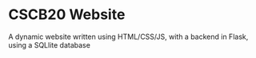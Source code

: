 # CSCB20 Website
 A dynamic website written using HTML/CSS/JS, with a backend in Flask, using a SQLlite database
